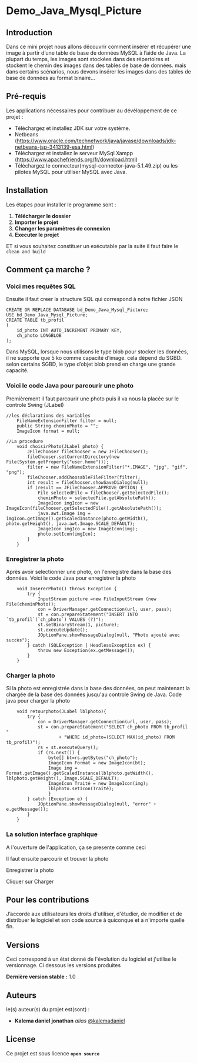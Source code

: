 # Demo_Java_Mysql_Picture
## Introduction 

Dans ce mini projet nous allons découvrir comment insérer et récupérer une image à partir d’une table de base de données MySQL à l’aide de Java. La plupart du temps, les images sont stockées dans des répertoires et stockent le chemin des images dans des tables de base de données. mais dans certains scénarios, nous devons insérer les images dans des tables de base de données au format binaire...

## Pré-requis

Les applications nécessaires pour contribuer au dévéloppement de ce projet :

- Téléchargez et installez JDK sur votre système.
- Netbeans (https://www.oracle.com/technetwork/java/javase/downloads/jdk-netbeans-jsp-3413139-esa.html)
- Téléchargez et installez le serveur MySql Xampp (https://www.apachefriends.org/fr/download.html)
- Téléchargez le connecteur(mysql-connector-java-5.1.49.zip) ou les pilotes MySQL pour utiliser MySQL avec Java.

## Installation

Les étapes pour installer le programme sont :

1. **Télécharger le dossier**
2. **Importer le projet**
3. **Changer les paramètres de connexion** 
4. **Executer le projet**

ET si vous souhaitez constituer un exécutable par la suite il faut faire le ``clean and build ``

## Comment ça marche ?


### Voici mes requêtes SQL 

Ensuite il faut creer la structure SQL qui correspond à notre fichier JSON

```
CREATE OR REPLACE DATABASE bd_Demo_Java_Mysql_Picture;
USE bd_Demo_Java_Mysql_Picture;
CREATE TABLE tb_profil 
(
    id_photo INT AUTO_INCREMENT PRIMARY KEY,
    ch_photo LONGBLOB
);

```
Dans MySQL, lorsque nous utilisons le type blob pour stocker les données, il ne supporte que 5 ko comme capacité d’image. cela dépend du SGBD. selon certains SGBD, le type d’objet blob prend en charge une grande capacité.

### Voici le code Java pour parcourir une photo

Premièrement il faut parcourir une photo puis il va nous la placée sur le controle Swing (JLabel)

```
//les déclarations des variables
    FileNameExtensionFilter filter = null;
    public String cheminPhoto = "";
    ImageIcon format = null;

//La procedure 
    void choisirPhoto(JLabel photo) {
        JFileChooser fileChooser = new JFileChooser();
        fileChooser.setCurrentDirectory(new File(System.getProperty("user.home")));
        filter = new FileNameExtensionFilter("*.IMAGE", "jpg", "gif", "png");
        fileChooser.addChoosableFileFilter(filter);
        int result = fileChooser.showSaveDialog(null);
        if (result == JFileChooser.APPROVE_OPTION) {
            File selectedFile = fileChooser.getSelectedFile();
            cheminPhoto = selectedFile.getAbsolutePath();
            ImageIcon imgIcon = new ImageIcon(fileChooser.getSelectedFile().getAbsolutePath());
            java.awt.Image img = imgIcon.getImage().getScaledInstance(photo.getWidth(), photo.getHeight(), java.awt.Image.SCALE_DEFAULT);
            ImageIcon imgIco = new ImageIcon(img);
            photo.setIcon(imgIco);
        }
    }

```

### Enregistrer la photo 

Après avoir selectionner une photo, on l'enregistre dans la base des données. Voici le code Java pour enregistrer la photo 

```
    void InsererPhoto() throws Exception {
        try {
            InputStream picture =new FileInputStream (new File(cheminPhoto));
            con = DriverManager.getConnection(url, user, pass);
            st = con.prepareStatement("INSERT INTO `tb_profil`(`ch_photo`) VALUES (?)");
            st.setBinaryStream(1, picture);
            st.executeUpdate();
            JOptionPane.showMessageDialog(null, "Photo ajouté avec succès");
        } catch (SQLException | HeadlessException ex) {
            throw new Exception(ex.getMessage());
        }
    }
```

### Charger la photo 

Si la photo est enregistrée dans la base des données, on peut maintenant la chargée de la base des données jusqu'au controle Swing de Java. Code java pour charger la photo

```
    void retourphoto(JLabel lblphoto){
        try {
            con = DriverManager.getConnection(url, user, pass);
            st = con.prepareStatement("SELECT ch_photo FROM tb_profil "
                    + "WHERE id_photo=(SELECT MAX(id_photo) FROM tb_profil)");
            rs = st.executeQuery();
            if (rs.next()) {
                byte[] bt=rs.getBytes("ch_photo");
                ImageIcon Format = new ImageIcon(bt);
                Image img = Format.getImage().getScaledInstance(lblphoto.getWidth(), lblphoto.getHeight(), Image.SCALE_DEFAULT);
                ImageIcon Traité = new ImageIcon(img);
                lblphoto.setIcon(Traité);
                }
        } catch (Exception e) {
            JOptionPane.showMessageDialog(null, "error" + e.getMessage());
        }
    }
```

### La solution interface graphique

A l'ouverture de l'application, ça se presente comme ceci


Il faut ensuite parcourir et trouver la photo


Enregistrer la photo


Cliquer sur Charger


## Pour les contributions

J’accorde aux utilisateurs les droits d'utiliser, d'étudier, de modifier et de distribuer le logiciel et son code source à quiconque et à n'importe quelle fin.

## Versions
Ceci correspond à un état donné de l'évolution du logiciel et j'utilise le versionnage. Ci dessous les versions produites

**Dernière version stable :** 1.0

## Auteurs
le(s) auteur(s) du projet est(sont) :
* **Kalema daniel jonathan** _alias_ [@kalemadaniel](https://github.com/kalemadaniel)

## License

Ce projet est sous licence **``open source``** 
